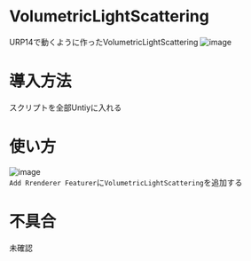 # VolumetricLightScattering
URP14で動くように作ったVolumetricLightScattering
![image](https://github.com/user-attachments/assets/62cae5cc-90f1-4ab6-8a32-0f987d714a02)<br>


# 導入方法
スクリプトを全部Untiyに入れる

# 使い方
![image](https://github.com/user-attachments/assets/76883b91-e282-4937-bf9a-c2bf012be5c0)<br>
`Add Rrenderer Featurer`に`VolumetricLightScattering`を追加する
# 不具合
未確認
